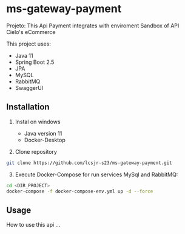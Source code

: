 # ms-gateway-payment
Projeto: This Api Payment integrates with enviroment Sandbox of API Cielo's eCommerce


This project uses:
- Java 11 
- Spring Boot 2.5
- JPA
- MySQL
- RabbitMQ
- SwaggerUI
  
## Installation

1. Instal on windows 
   - Java version 11
   - Docker-Desktop
   
2. Clone repository
```bash
git clone https://github.com/lcsjr-s23/ms-gateway-payment.git
```

3. Execute Docker-Compose for run services MySql and RabbitMQ:
```bash
cd <DIR_PROJECT>
docker-compose -f docker-compose-env.yml up -d --force
```

## Usage
How to use this api
...
